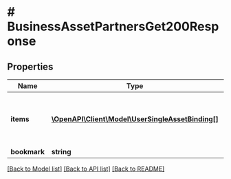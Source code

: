 # # BusinessAssetPartnersGet200Response

## Properties

Name | Type | Description | Notes
------------ | ------------- | ------------- | -------------
**items** | [**\OpenAPI\Client\Model\UserSingleAssetBinding[]**](UserSingleAssetBinding.md) | List of partners with permissions to the asset. |
**bookmark** | **string** |  | [optional]

[[Back to Model list]](../../README.md#models) [[Back to API list]](../../README.md#endpoints) [[Back to README]](../../README.md)
